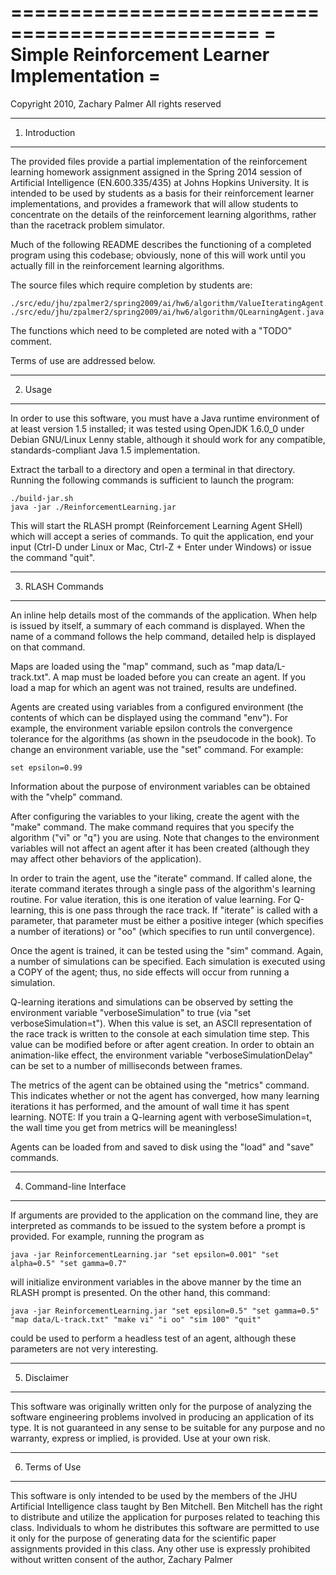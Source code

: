 ===============================================
= Simple Reinforcement Learner Implementation =
===============================================
Copyright 2010, Zachary Palmer
All rights reserved


--------------------------------------------------------------------------------
1. Introduction
--------------------------------------------------------------------------------

The provided files provide a partial implementation of the reinforcement
learning homework assignment assigned in the Spring 2014 session of Artificial
Intelligence (EN.600.335/435) at Johns Hopkins University.  It is intended to
be used by students as a basis for their reinforcement learner
implementations, and provides a framework that will allow students to
concentrate on the details of the reinforcement learning algorithms, rather
than the racetrack problem simulator.


Much of the following README describes the functioning of a completed program
using this codebase; obviously, none of this will work until you actually fill
in the reinforcement learning algorithms.

The source files which require completion by students are:

	./src/edu/jhu/zpalmer2/spring2009/ai/hw6/algorithm/ValueIteratingAgent.java
	./src/edu/jhu/zpalmer2/spring2009/ai/hw6/algorithm/QLearningAgent.java

The functions which need to be completed are noted with a "TODO" comment.


Terms of use are addressed below.


--------------------------------------------------------------------------------
2. Usage
--------------------------------------------------------------------------------

In order to use this software, you must have a Java runtime environment of at least version 1.5 installed; it was tested using OpenJDK 1.6.0_0 under Debian GNU/Linux Lenny stable, although it should work for any compatible, standards-compliant Java 1.5 implementation.

Extract the tarball to a directory and open a terminal in that directory.
Running the following commands is sufficient to launch the program:

	./build-jar.sh
	java -jar ./ReinforcementLearning.jar

This will start the RLASH prompt (Reinforcement Learning Agent SHell) which will accept a series of commands.  To quit the application, end your input (Ctrl-D under Linux or Mac, Ctrl-Z + Enter under Windows) or issue the command "quit".


--------------------------------------------------------------------------------
3. RLASH Commands
--------------------------------------------------------------------------------

An inline help details most of the commands of the application.  When help is issued by itself, a summary of each command is displayed.  When the name of a command follows the help command, detailed help is displayed on that command.

Maps are loaded using the "map" command, such as "map data/L-track.txt".  A map must be loaded before you can create an agent.  If you load a map for which an agent was not trained, results are undefined.

Agents are created using variables from a configured environment (the contents of which can be displayed using the command "env").  For example, the environment variable epsilon controls the convergence tolerance for the algorithms (as shown in the pseudocode in the book).  To change an environment variable, use the "set" command.  For example:

	set epsilon=0.99

Information about the purpose of environment variables can be obtained with the "vhelp" command.

After configuring the variables to your liking, create the agent with the "make" command.  The make command requires that you specify the algorithm ("vi" or "q") you are using.  Note that changes to the environment variables will not affect an agent after it has been created (although they may affect other behaviors of the application).

In order to train the agent, use the "iterate" command.  If called alone, the iterate command iterates through a single pass of the algorithm's learning routine.  For value iteration, this is one iteration of value learning.  For Q-learning, this is one pass through the race track.  If "iterate" is called with a parameter, that parameter must be either a positive integer (which specifies a number of iterations) or "oo" (which specifies to run until convergence).

Once the agent is trained, it can be tested using the "sim" command.  Again, a number of simulations can be specified.  Each simulation is executed using a COPY of the agent; thus, no side effects will occur from running a simulation.

Q-learning iterations and simulations can be observed by setting the environment variable "verboseSimulation" to true (via "set verboseSimulation=t").  When this value is set, an ASCII representation of the race track is written to the console at each simulation time step.  This value can be modified before or after agent creation.  In order to obtain an animation-like effect, the environment variable "verboseSimulationDelay" can be set to a number of milliseconds between frames.

The metrics of the agent can be obtained using the "metrics" command.  This indicates whether or not the agent has converged, how many learning iterations it has performed, and the amount of wall time it has spent learning.  NOTE: If you train a Q-learning agent with verboseSimulation=t, the wall time you get from metrics will be meaningless!

Agents can be loaded from and saved to disk using the "load" and "save" commands.


--------------------------------------------------------------------------------
4. Command-line Interface
--------------------------------------------------------------------------------

If arguments are provided to the application on the command line, they are interpreted as commands to be issued to the system before a prompt is provided.  For example, running the program as

	java -jar ReinforcementLearning.jar "set epsilon=0.001" "set alpha=0.5" "set gamma=0.7"

will initialize environment variables in the above manner by the time an RLASH prompt is presented.  On the other hand, this command:

	java -jar ReinforcementLearning.jar "set epsilon=0.5" "set gamma=0.5" "map data/L-track.txt" "make vi" "i oo" "sim 100" "quit"

could be used to perform a headless test of an agent, although these parameters are not very interesting.


--------------------------------------------------------------------------------
5. Disclaimer
--------------------------------------------------------------------------------

This software was originally written only for the purpose of analyzing the software engineering problems involved in producing an application of its type.  It is not guaranteed in any sense to be suitable for any purpose and no warranty, express or implied, is provided.  Use at your own risk.


--------------------------------------------------------------------------------
6. Terms of Use
--------------------------------------------------------------------------------

This software is only intended to be used by the members of the JHU Artificial Intelligence class taught by Ben Mitchell.  Ben Mitchell has the right to distribute and utilize the application for purposes related to teaching this class.  Individuals to whom he distributes this software are permitted to use it only for the purpose of generating data for the scientific paper assignments provided in this class.  Any other use is expressly prohibited without written consent of the author, Zachary Palmer
